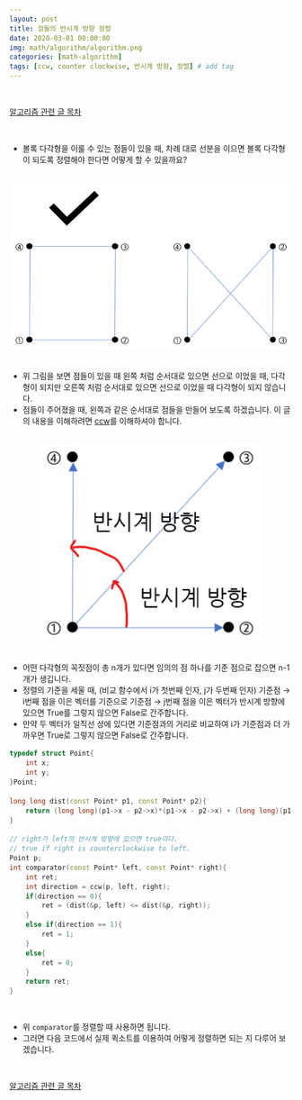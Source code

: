 ```yaml
---
layout: post
title: 점들의 반시계 방향 정렬
date: 2020-03-01 00:00:00
img: math/algorithm/algorithm.png
categories: [math-algorithm] 
tags: [ccw, counter clockwise, 반시계 방향, 정렬] # add tag
---
```


<br>

[알고리즘 관련 글 목차](https://gaussian37.github.io/math-algorithm-table/)

<br>

- 볼록 다각형을 이룰 수 있는 점들이 있을 때, 차례 대로 선분을 이으면 볼록 다각형이 되도록 정렬해야 한다면 어떻게 할 수 있을까요?

<br>
<center><img src="../assets/img/math/algorithm/ccw_sort/0.png" alt="Drawing" style="width: 600px;"/></center>
<br>

- 위 그림을 보면 점들이 있을 때 왼쪽 처럼 순서대로 있으면 선으로 이었을 때, 다각형이 되지만 오른쪽 처럼 순서대로 있으면 선으로 이었을 때 다각형이 되지 않습니다.
- 점들이 주어졌을 때, 왼쪽과 같은 순서대로 점들을 만들어 보도록 하겠습니다. 이 글의 내용을 이해하려면 [ccw](https://gaussian37.github.io/math-algorithm-ccw/)를 이해하셔야 합니다.

<br>
<center><img src="../assets/img/math/algorithm/ccw_sort/1.png" alt="Drawing" style="width: 400px;"/></center>
<br>

- 어떤 다각형의 꼭짓점이 총 n개가 있다면 임의의 점 하나를 기준 점으로 잡으면 n-1개가 생깁니다. 
- 정렬의 기준을 세울 때, (비교 함수에서 i가 첫번째 인자, j가 두번째 인자) 기준점 → i번째 점을 이은 벡터를 기준으로 기준점 → j번째 점을 이은 벡터가 반시계 방향에 있으면 True를 그렇지 않으면 False로 간주합니다.
- 만약 두 벡터가 일직선 상에 있다면 기준점과의 거리로 비교하여 i가 기준점과 더 가까우면 True로 그렇지 않으면 False로 간주합니다.

```cpp
typedef struct Point{
    int x;
    int y;
}Point;

long long dist(const Point* p1, const Point* p2){
    return (long long)(p1->x - p2->x)*(p1->x - p2->x) + (long long)(p1->y - p2->y)*(p1->y - p2->y);
}

// right가 left의 반시계 방향에 있으면 true이다.
// true if right is counterclockwise to left.
Point p;
int comparator(const Point* left, const Point* right){
    int ret;
    int direction = ccw(p, left, right);
    if(direction == 0){
        ret = (dist(&p, left) <= dist(&p, right));
    }
    else if(direction == 1){
        ret = 1;
    }
    else{
        ret = 0;
    }
    return ret;
}

```

<br>

- 위 `comparator`를 정렬할 때 사용하면 됩니다.
- 그러면 다음 코드에서 실제 퀵소트를 이용하여 어떻게 정렬하면 되는 지 다루어 보겠습니다.

<br>

[알고리즘 관련 글 목차](https://gaussian37.github.io/math-algorithm-table/)

<br>

